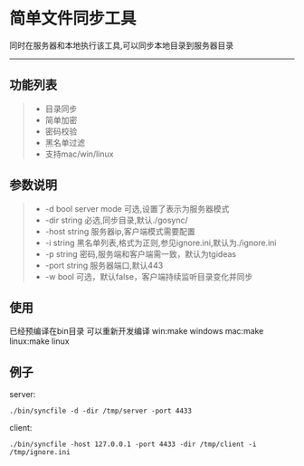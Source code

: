 # 简单文件同步工具

同时在服务器和本地执行该工具,可以同步本地目录到服务器目录

-----
## 功能列表

> * 目录同步
> * 简单加密
> * 密码校验
> * 黑名单过滤
> * 支持mac/win/linux

## 参数说明

> *   -d bool server mode 可选,设置了表示为服务器模式
> *   -dir string 必选,同步目录,默认./gosync/
> *   -host string 服务器ip,客户端模式需要配置
> *   -i string 黑名单列表,格式为正则,参见ignore.ini,默认为./ignore.ini
> *   -p string 密码,服务端和客户端需一致，默认为tgideas
> *   -port string 服务器端口,默认443
> *   -w bool 可选，默认false，客户端持续监听目录变化并同步


## 使用

已经预编译在bin目录
可以重新开发编译
win:make windows
mac:make
linux:make linux

## 例子

server:
```
./bin/syncfile -d -dir /tmp/server -port 4433
```


client:
```
./bin/syncfile -host 127.0.0.1 -port 4433 -dir /tmp/client -i /tmp/ignore.ini
```
